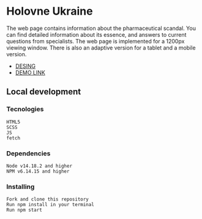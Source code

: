 # Holovne Ukraine

The web page contains information about the pharmaceutical scandal. You can find detailed information about its essence, and answers to current questions from specialists. The web page is implemented for a 1200px viewing window. There is also an adaptive version for a tablet and a mobile version.

* [DESING](https://www.figma.com/file/Qf1vfQSHFOXoAvHRQlypHT/Untitled-(Copy)?node-id=0-1&t=nCI4GcrjcZLLCD9Y-0)
* [DEMO LINK](https://olhayevstifieieva.github.io/testTask/)

## Local development
### Tecnologies

    HTML5
    SCSS
    JS
    fetch

### Dependencies

    Node v14.18.2 and higher
    NPM v6.14.15 and higher

### Installing

    Fork and clone this repository
    Run npm install in your terminal
    Run npm start
